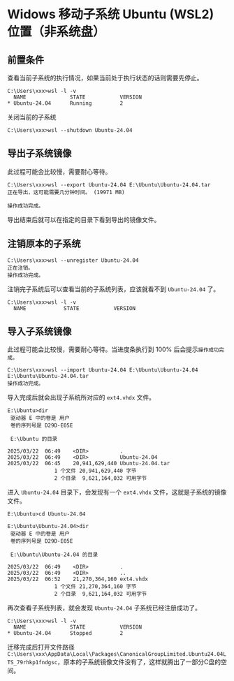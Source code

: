 # Widows 移动子系统 Ubuntu (WSL2) 位置（非系统盘）

## 前置条件

查看当前子系统的执行情况，如果当前处于执行状态的话则需要先停止。

```sh:no-line-numbers 3
C:\Users\xxx>wsl -l -v
  NAME              STATE           VERSION
* Ubuntu-24.04      Running         2
```

关闭当前的子系统
```sh:no-line-numbers
C:\Users\xxx>wsl --shutdown Ubuntu-24.04
```

## 导出子系统镜像

此过程可能会比较慢，需要耐心等待。

```sh:no-line-numbers
C:\Users\xxx>wsl --export Ubuntu-24.04 E:\Ubuntu\Ubuntu-24.04.tar
正在导出，这可能需要几分钟时间。 (19971 MB)

操作成功完成。
```

导出结束后就可以在指定的目录下看到导出的镜像文件。

## 注销原本的子系统

```sh:no-line-numbers
C:\Users\xxx>wsl --unregister Ubuntu-24.04
正在注销。
操作成功完成。
```

注销完子系统后可以查看当前的子系统列表，应该就看不到 `Ubuntu-24.04` 了。

```sh:no-line-numbers
C:\Users\xxx>wsl -l -v
  NAME            STATE           VERSION
```

## 导入子系统镜像

此过程可能会比较慢，需要耐心等待。当进度条执行到 100% 后会提示`操作成功完成。`

```sh:no-line-numbers
C:\Users\xxx>wsl --import Ubuntu-24.04 E:\Ubuntu\Ubuntu-24.04 E:\Ubuntu\Ubuntu-24.04.tar
操作成功完成。
```

导入完成后就会出现子系统所对应的 `ext4.vhdx` 文件。

```sh:no-line-numbers 8
E:\Ubuntu>dir
 驱动器 E 中的卷是 用户
 卷的序列号是 D29D-E05E

 E:\Ubuntu 的目录

2025/03/22  06:49    <DIR>          .
2025/03/22  06:49    <DIR>          Ubuntu-24.04
2025/03/22  06:45    20,941,629,440 Ubuntu-24.04.tar
               1 个文件 20,941,629,440 字节
               2 个目录  9,621,164,032 可用字节
```

进入 `Ubuntu-24.04` 目录下，会发现有一个 `ext4.vhdx` 文件，这就是子系统的镜像文件。

```sh:no-line-numbers 11
E:\Ubuntu>cd Ubuntu-24.04

E:\Ubuntu\Ubuntu-24.04>dir
 驱动器 E 中的卷是 用户
 卷的序列号是 D29D-E05E

 E:\Ubuntu\Ubuntu-24.04 的目录

2025/03/22  06:49    <DIR>          .
2025/03/22  06:49    <DIR>          ..
2025/03/22  06:52    21,270,364,160 ext4.vhdx
               1 个文件 21,270,364,160 字节
               2 个目录  9,621,164,032 可用字节
```

再次查看子系统列表，就会发现 `Ubuntu-24.04` 子系统已经注册成功了。

```sh:no-line-numbers 3
C:\Users\xxx>wsl -l -v
  NAME              STATE           VERSION
* Ubuntu-24.04      Stopped         2
```

迁移完成后打开文件路径 `C:\Users\xxx\AppData\Local\Packages\CanonicalGroupLimited.Ubuntu24.04LTS_79rhkp1fndgsc`，原本的子系统镜像文件没有了，这样就腾出了一部分C盘的空间。


